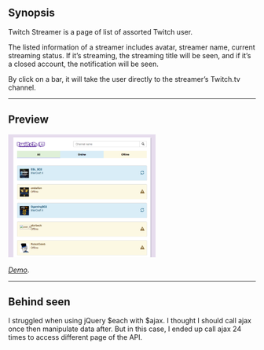 ## Synopsis

Twitch Streamer is a page of list of assorted Twitch user.

The listed information of a streamer includes avatar, streamer name, current streaming status. If it’s streaming, the streaming title will be seen, and if it’s a closed account, the notification will be seen. 

By click on a bar, it will take the user directly to the streamer’s Twitch.tv channel.


---
## Preview

![Project Preview](https://github.com/lizzyQ/Twitch-Streamer/blob/master/preview.png?raw=true)

[*Demo*](http://codepen.io/lizzyQ/full/GrRRrx/). 


***
## Behind seen

I struggled when using jQuery $each with $ajax. I thought I should call ajax once then manipulate data after. But in this case, I ended up call ajax 24 times to access different page of the API. 


